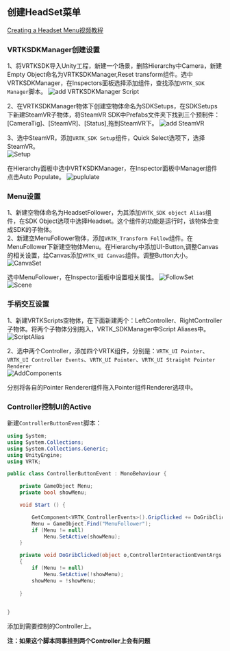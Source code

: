 ## 创建HeadSet菜单
[Creating a Headset Menu视频教程](https://www.youtube.com/watch?v=W9mub3CvTvQ)  

### VRTKSDKManager创建设置
1、将VRTKSDK导入Unity工程，新建一个场景，删除Hierarchy中Camera，新建Empty Object命名为VRTKSDKManager,Reset transform组件。选中VRTKSDKManager，在Inspectors面板选择添加组件，查找添加`VRTK_SDK Manager`脚本。
![add VRTKSDKManager Script](https://github.com/Humor1217/TechDocments/blob/master/XR/VR/VRTK/%E5%88%9B%E5%BB%BA%E5%A4%B4%E6%98%BE%E8%8F%9C%E5%8D%95/imgs/001.png)  

2、在VRTKSDKManager物体下创建空物体命名为SDKSetups，在SDKSetups下新建SteamVR子物体，将SteamVR SDK中Prefabs文件夹下找到三个预制件：[CameraTig]、[SteamVR]、[Status],拖到SteamVR下。
![add SteamVR](https://github.com/Humor1217/TechDocments/blob/master/XR/VR/VRTK/%E5%88%9B%E5%BB%BA%E5%A4%B4%E6%98%BE%E8%8F%9C%E5%8D%95/imgs/002.png) 

3、选中SteamVR，添加`VRTK_SDK Setup`组件，Quick Select选项下，选择SteamVR。  
![Setup](https://github.com/Humor1217/TechDocments/blob/master/XR/VR/VRTK/%E5%88%9B%E5%BB%BA%E5%A4%B4%E6%98%BE%E8%8F%9C%E5%8D%95/imgs/003.png)

在Hierarchy面板中选中VRTKSDKManager，在Inspector面板中Manager组件点击Auto Populate。
![puplulate](https://github.com/Humor1217/TechDocments/blob/master/XR/VR/VRTK/%E5%88%9B%E5%BB%BA%E5%A4%B4%E6%98%BE%E8%8F%9C%E5%8D%95/imgs/004.png)


### Menu设置  
1、新建空物体命名为HeadsetFollower，为其添加`VRTK_SDK object Alias`组件，在SDK Object选项中选择Headset。这个组件的功能是运行时，该物体会变成SDK的子物体。  
2、新建空MenuFollower物体，添加`VRTK_Transform Follow`组件。在MenuFollower下新建空物体Menu。在Hierarchy中添加UI-Button,调整Canvas的相关设置，给Canvas添加`VRTK_UI Canvas`组件。调整Button大小。  
![CanvaSet](https://github.com/Humor1217/TechDocments/blob/master/XR/VR/VRTK/%E5%88%9B%E5%BB%BA%E5%A4%B4%E6%98%BE%E8%8F%9C%E5%8D%95/imgs/005.png)

选中MenuFollower，在Inspector面板中设置相关属性。
![FollowSet](https://github.com/Humor1217/TechDocments/blob/master/XR/VR/VRTK/%E5%88%9B%E5%BB%BA%E5%A4%B4%E6%98%BE%E8%8F%9C%E5%8D%95/imgs/006.png)  
![Scene](https://github.com/Humor1217/TechDocments/blob/master/XR/VR/VRTK/%E5%88%9B%E5%BB%BA%E5%A4%B4%E6%98%BE%E8%8F%9C%E5%8D%95/imgs/007.png) 

### 手柄交互设置
1、新建VRTKScripts空物体，在下面新建两个：LeftController、RightController 子物体。将两个子物体分别拖入，VRTK_SDKManager中Script Aliases中。  
![ScriptAlias](https://github.com/Humor1217/TechDocments/blob/master/XR/VR/VRTK/%E5%88%9B%E5%BB%BA%E5%A4%B4%E6%98%BE%E8%8F%9C%E5%8D%95/imgs/008.png) 

2、选中两个Controller，添加四个VRTK组件，分别是：`VRTK_UI Pointer`、`VRTK_UI Controller Events`、`VRTK_UI Pointer`、`VRTK_UI Straight Pointer Renderer`  
![AddComponents](https://github.com/Humor1217/TechDocments/blob/master/XR/VR/VRTK/%E5%88%9B%E5%BB%BA%E5%A4%B4%E6%98%BE%E8%8F%9C%E5%8D%95/imgs/009.png)  

分别将各自的Pointer Renderer组件拖入Pointer组件Renderer选项中。

### Controller控制UI的Active
新建`ControllerButtonEvent`脚本：  

``` C#
using System;
using System.Collections;
using System.Collections.Generic;
using UnityEngine;
using VRTK;

public class ControllerButtonEvent : MonoBehaviour {

    private GameObject Menu;
    private bool showMenu;

	void Start () {

        GetComponent<VRTK_ControllerEvents>().GripClicked += DoGribClicked;
        Menu = GameObject.Find("MenuFollower");
        if (Menu != null)
            Menu.SetActive(showMenu);
	}

    private void DoGribClicked(object o,ControllerInteractionEventArgs e)
    {
        if (Menu != null)
            Menu.SetActive(!showMenu);
        showMenu = !showMenu;
         
    }
    

}

```

添加到需要控制的Controller上。  

**注：如果这个脚本同事挂到两个Controller上会有问题**


